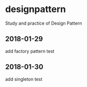 # designpattern
Study and practice of Design Pattern

2018-01-29
------
add factory pattern test

2018-01-30
------
add singleton test
